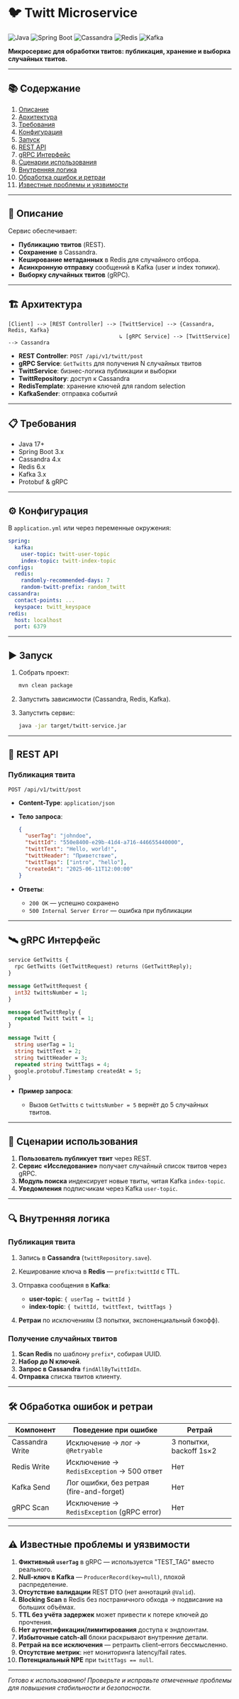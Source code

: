 # 🐦 Twitt Microservice

![Java](https://img.shields.io/badge/Java-17+-blue) ![Spring Boot](https://img.shields.io/badge/Spring%20Boot-3.x-brightgreen) ![Cassandra](https://img.shields.io/badge/Cassandra-4.x-orange) ![Redis](https://img.shields.io/badge/Redis-6.x-red) ![Kafka](https://img.shields.io/badge/Kafka-3.x-yellow)

**Микросервис для обработки твитов: публикация, хранение и выборка случайных твитов.**

---

## 📚 Содержание

1. [Описание](#описание)
2. [Архитектура](#архитектура)
3. [Требования](#требования)
4. [Конфигурация](#конфигурация)
5. [Запуск](#запуск)
6. [REST API](#rest-api)
7. [gRPC Интерфейс](#grpc-интерфейс)
8. [Сценарии использования](#сценарии-использования)
9. [Внутренняя логика](#внутренняя-логика)
10. [Обработка ошибок и ретраи](#обработка-ошибок-и-ретраи)
11. [Известные проблемы и уязвимости](#известные-проблемы-и-уязвимости)

---

## 📝 Описание

Сервис обеспечивает:

* **Публикацию твитов** (REST).
* **Сохранение** в Cassandra.
* **Кеширование метаданных** в Redis для случайного отбора.
* **Асинхронную отправку** сообщений в Kafka (user и index топики).
* **Выборку случайных твитов** (gRPC).

---

## 🏗 Архитектура

```text
[Client] --> [REST Controller] --> [TwittService] --> {Cassandra, Redis, Kafka}
                                   ↳ [gRPC Service] --> [TwittService] --> Cassandra
```

* **REST Controller**: `POST /api/v1/twitt/post`
* **gRPC Service**: `GetTwitts` для получения N случайных твитов
* **TwittService**: бизнес-логика публикации и выборки
* **TwittRepository**: доступ к Cassandra
* **RedisTemplate**: хранение ключей для random selection
* **KafkaSender**: отправка событий

---

## 📋 Требования

* Java 17+
* Spring Boot 3.x
* Cassandra 4.x
* Redis 6.x
* Kafka 3.x
* Protobuf & gRPC

---

## ⚙️ Конфигурация

В `application.yml` или через переменные окружения:

```yaml
spring:
  kafka:
    user-topic: twitt-user-topic
    index-topic: twitt-index-topic
configs:
  redis:
    randomly-recommended-days: 7
    random-twitt-prefix: random_twitt
cassandra:
  contact-points: ...
  keyspace: twitt_keyspace
redis:
  host: localhost
  port: 6379
```

---

## ▶️ Запуск

1. Собрать проект:

   ```bash
   mvn clean package
   ```
2. Запустить зависимости (Cassandra, Redis, Kafka).
3. Запустить сервис:

   ```bash
   java -jar target/twitt-service.jar
   ```

---

## 🚀 REST API

### Публикация твита

`POST /api/v1/twitt/post`

* **Content-Type**: `application/json`

* **Тело запроса**:

  ```json
  {
    "userTag": "johndoe",
    "twittId": "550e8400-e29b-41d4-a716-446655440000",
    "twittText": "Hello, world!",
    "twittHeader": "Приветствие",
    "twittTags": ["intro", "hello"],
    "createdAt": "2025-06-11T12:00:00"
  }
  ```

* **Ответы**:

    * `200 OK` — успешно сохранено
    * `500 Internal Server Error` — ошибка при публикации

---

## 🛰 gRPC Интерфейс

```proto
service GetTwitts {
  rpc GetTwitts (GetTwittRequest) returns (GetTwittReply);
}

message GetTwittRequest {
  int32 twittsNumber = 1;
}

message GetTwittReply {
  repeated Twitt twitt = 1;
}

message Twitt {
  string userTag = 1;
  string twittText = 2;
  string twittHeader = 3;
  repeated string twittTags = 4;
  google.protobuf.Timestamp createdAt = 5;
}
```

* **Пример запроса**:

    * Вызов `GetTwitts` с `twittsNumber = 5` вернёт до 5 случайных твитов.

---

## 🎯 Сценарии использования

1. **Пользователь публикует твит** через REST.
2. **Сервис «Исследование»** получает случайный список твитов через gRPC.
3. **Модуль поиска** индексирует новые твиты, читая Kafka `index-topic`.
4. **Уведомления** подписчикам через Kafka `user-topic`.

---

## 🔍 Внутренняя логика

### Публикация твита

1. Запись в **Cassandra** (`twittRepository.save`).
2. Кеширование ключа в **Redis** — `prefix:twittId` с TTL.
3. Отправка сообщения в **Kafka**:

    * **user-topic**: `{ userTag → twittId }`
    * **index-topic**: `{ twittId, twittText, twittTags }`
4. **Ретраи** по исключениям (3 попытки, экспоненциальный бэкофф).

### Получение случайных твитов

1. **Scan Redis** по шаблону `prefix*`, собирая UUID.
2. **Набор до N ключей**.
3. **Запрос в Cassandra** `findAllByTwittIdIn`.
4. **Отправка** списка твитов клиенту.

---

## 🛠 Обработка ошибок и ретраи

| Компонент       | Поведение при ошибке                       | Ретрай                  |
| --------------- | ------------------------------------------ | ----------------------- |
| Cassandra Write | Исключение → лог → `@Retryable`            | 3 попытки, backoff 1s×2 |
| Redis Write     | Исключение → `RedisException` → 500 ответ  | Нет                     |
| Kafka Send      | Лог ошибки, без ретрая (fire-and-forget)   | Нет                     |
| gRPC Scan       | Исключение → `RedisException` (gRPC error) | Нет                     |

---

## ⚠️ Известные проблемы и уязвимости

1. **Фиктивный `userTag`** в gRPC  — используется "TEST\_TAG" вместо реального.
2. **Null-ключ в Kafka** — `ProducerRecord(key=null)`, плохой распределение.
3. **Отсутствие валидации** REST DTO (нет аннотаций `@Valid`).
4. **Blocking Scan** в Redis без постраничного обхода → подвисание на больших объёмах.
5. **TTL без учёта задержек** может привести к потере ключей до прочтения.
6. **Нет аутентификации/лимитирования** доступа к эндпоинтам.
7. **Избыточные catch-all** блоки раскрывают внутренние детали.
8. **Ретрай на все исключения** — ретраить client–errors бессмысленно.
9. **Отсутствие метрик**: нет мониторинга latency/fail rates.
10. **Потенциальный NPE** при `twittTags == null`.

---

*Готово к использованию! Проверьте и исправьте отмеченные проблемы для повышения стабильности и безопасности.*
